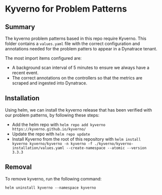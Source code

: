# Kyverno for Problem Patterns

####

## Summary
The kyverno problem patterns based in this repo require Kyverno. This folder contains a `values.yaml` file with the correct configuration and annotations needed for the problem patters to appear in a Dynatrace tenant.

The most import items configured are:
* A background scan interval of 5 minutes to ensure we always have a recent event.
* The correct annotations on the controllers so that the metrics are scraped and ingested into Dynatrace.

## Installation
Using helm, we can install the kyverno release that has been verified with our problem patterns, by following these steps:
* Add the helm repo with `helm repo add kyverno https://kyverno.github.io/kyverno/`
* Update the repo with `helm repo update`
* Install Kyverno from the root of this repository with `helm install kyverno kyverno/kyverno -n kyverno -f ./kyverno/kyverno-installation/values.yaml --create-namespace --atomic --version 3.3.3`

## Removal
To remove kyverno, run the following command: 
```shell
helm uninstall kyverno --namespace kyverno
```